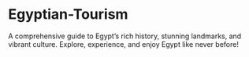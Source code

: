 # Egyptian-Tourism
A comprehensive guide to Egypt’s rich history, stunning landmarks, and vibrant culture. Explore, experience, and enjoy Egypt like never before!
